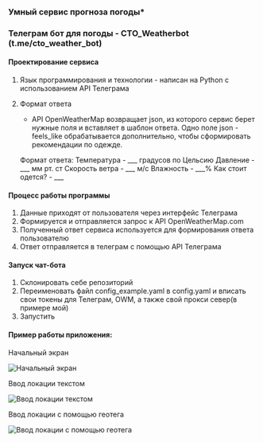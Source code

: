 ### Умный сервис прогноза погоды*

###  Телеграм бот для погоды - CTO_Weatherbot (t.me/cto_weather_bot)
 
#### Проектирование сервиса
 1. Язык программирования и технологии - написан на Python c использованием API Телеграма
 2. Формат ответа
    * API OpenWeatherMap возвращает json, из которого сервис берет нужные поля и вставляет в шаблон ответа. 
    Одно поле json - feels_like обрабатывается дополнительно, чтобы сформировать рекомендации по одежде.
    
    Формат ответа: 
    Температура - ___ градусов по Цельсию Давление - ___ мм рт. ст Скорость ветра - ___ м/с Влажность - ___% Как стоит одется? - ___
 
#### Процесс работы программы
 1. Данные приходят от пользователя через интерфейс Телеграма
 2. Формируется и отправляется запрос к  API OpenWeatherMap.com
 3. Полученный ответ сервиса используется для формирования ответа пользователю
 4. Ответ отправляется в телеграм с помощью API Телеграма 


#### Запуск чат-бота
 1. Склонировать себе репозиторий
 2. Переименовать файл config_example.yaml в config.yaml и вписать свои токены для Телеграм, OWM, а также свой прокси север(в примере мой)
 3. Запустить
 
 
#### Пример работы приложения:

Начальный экран

![Начальный экран](screenshots/screen1.png)

Ввод локации текстом

![Ввод локации текстом](screenshots/screen2.png)<!-- .element height="50%" width="50%" -->

Ввод локации с помощью геотега

![Ввод локации с помощью геотега](screenshots/screen3.png)<!-- .element height="50%" width="50%" -->
